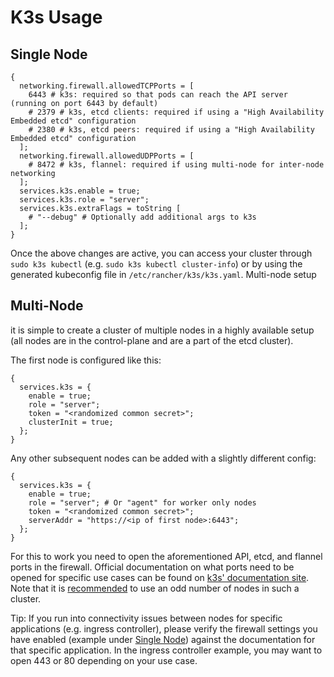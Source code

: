 # K3s Usage

## Single Node

```
{
  networking.firewall.allowedTCPPorts = [
    6443 # k3s: required so that pods can reach the API server (running on port 6443 by default)
    # 2379 # k3s, etcd clients: required if using a "High Availability Embedded etcd" configuration
    # 2380 # k3s, etcd peers: required if using a "High Availability Embedded etcd" configuration
  ];
  networking.firewall.allowedUDPPorts = [
    # 8472 # k3s, flannel: required if using multi-node for inter-node networking
  ];
  services.k3s.enable = true;
  services.k3s.role = "server";
  services.k3s.extraFlags = toString [
    # "--debug" # Optionally add additional args to k3s
  ];
}
```

Once the above changes are active, you can access your cluster through `sudo k3s kubectl` (e.g. `sudo k3s kubectl cluster-info`) or by using the generated kubeconfig file in `/etc/rancher/k3s/k3s.yaml`.
Multi-node setup

## Multi-Node

it is simple to create a cluster of multiple nodes in a highly available setup (all nodes are in the control-plane and are a part of the etcd cluster).

The first node is configured like this:
```
{
  services.k3s = {
    enable = true;
    role = "server";
    token = "<randomized common secret>";
    clusterInit = true;
  };
}
```

Any other subsequent nodes can be added with a slightly different config:

```
{
  services.k3s = {
    enable = true;
    role = "server"; # Or "agent" for worker only nodes
    token = "<randomized common secret>";
    serverAddr = "https://<ip of first node>:6443";
  };
}
```

For this to work you need to open the aforementioned API, etcd, and flannel ports in the firewall. Official documentation on what ports need to be opened for specific use cases can be found on [k3s' documentation site](https://docs.k3s.io/installation/requirements#inbound-rules-for-k3s-nodes). Note that it is [recommended](https://etcd.io/docs/v3.3/faq/#why-an-odd-number-of-cluster-members) to use an odd number of nodes in such a cluster.

Tip: If you run into connectivity issues between nodes for specific applications (e.g. ingress controller), please verify the firewall settings you have enabled (example under [Single Node](#single-node)) against the documentation for that specific application. In the ingress controller example, you may want to open 443 or 80 depending on your use case.

